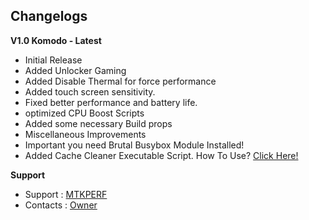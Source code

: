 ## Changelogs
**V1.0 Komodo - Latest**
* Initial Release
* Added Unlocker Gaming
* Added Disable Thermal for force performance
* Added touch screen sensitivity.
* Fixed better performance and battery life.
* optimized CPU Boost Scripts
* Added some necessary Build props
* Miscellaneous Improvements
* Important you need Brutal Busybox Module Installed!
* Added Cache Cleaner Executable Script. How To Use? [Click Here!](https://telegra.ph/How-To-Use-Remove-Cache-Script-At-MTKPERF-Magisk-Module-10-23)

**Support**
* Support : [MTKPERF](https://t.me/mtkperf)
* Contacts : [Owner](https://t.me/Akemiinawa)
